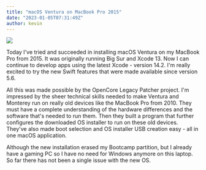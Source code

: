 ```yaml
---
title: "macOS Ventura on MacBook Pro 2015"
date: "2023-01-05T07:31:49Z"
author: kevin
---
```


![](https://res.cloudinary.com/solid-apps-inc/image/upload/v1672903735/SolidAppsAsset/2017/VenturaOnMacBook12_1_rqflsh.png)

Today I've tried and succeeded in installing macOS Ventura on my MacBook Pro from 2015. It was originally running Big Sur and Xcode 13. Now I can continue to develop apps using the latest Xcode - version 14.2. I'm really excited to try the new Swift features that were made available since version 5.6.

All this was made possible by the OpenCore Legacy Patcher project. I'm impressed by the sheer technical skills needed to make Ventura and Monterey run on really old devices like the MacBook Pro from 2010. They must have a complete understanding of the hardware differences and the software that's needed to run them. Then they built a program that further configures the downloaded OS installer to run on these old devices. They've also made boot selection and OS installer USB creation easy - all in one macOS application.

Although the new installation erased my Bootcamp partition, but I already have a gaming PC so I have no need for Windows anymore on this laptop. So far there has not been a single issue with the new OS.
